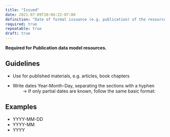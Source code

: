 ```yaml
---
title: "Issued"
date: 2021-07-09T10:04:22-07:00
definition: "Date of formal issuance (e.g. publication) of the resource"
required: true
repeatable: true
draft: true
---
```


<strong>Required for Publication data model resources.</strong>

## Guidelines

- Use for published materials, e.g. articles, book chapters

- Write dates Year-Month-Day, separating the sections with a hyphen \
&nbsp;&nbsp;&nbsp;&nbsp;&nbsp;&nbsp;&nbsp;&nbsp;&rarr; If only partial dates are known, follow the same basic format:

## Examples

- YYYY-MM-DD
- YYYY-MM
- YYYY
